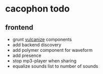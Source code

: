 # cacophon todo

## frontend
- grunt [vulcanize](https://www.npmjs.org/package/grunt-vulcanize) components
- add backend discovery
- add polymer component for waveform
- add presence
- stop mp3-player when sharing
- equalize sounds list to number of sounds